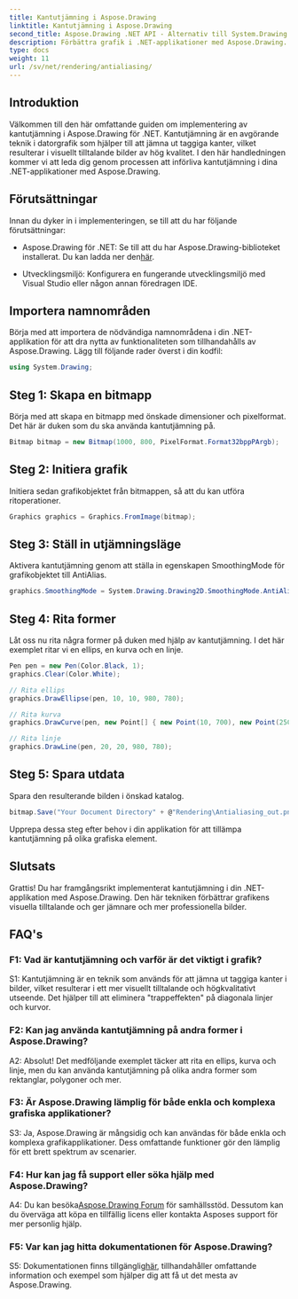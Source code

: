 ```yaml
---
title: Kantutjämning i Aspose.Drawing
linktitle: Kantutjämning i Aspose.Drawing
second_title: Aspose.Drawing .NET API - Alternativ till System.Drawing.Common
description: Förbättra grafik i .NET-applikationer med Aspose.Drawing. Implementera kantutjämning för jämna kanter. Följ vår steg-för-steg-guide.
type: docs
weight: 11
url: /sv/net/rendering/antialiasing/
---
```

## Introduktion

Välkommen till den här omfattande guiden om implementering av kantutjämning i Aspose.Drawing för .NET. Kantutjämning är en avgörande teknik i datorgrafik som hjälper till att jämna ut taggiga kanter, vilket resulterar i visuellt tilltalande bilder av hög kvalitet. I den här handledningen kommer vi att leda dig genom processen att införliva kantutjämning i dina .NET-applikationer med Aspose.Drawing.

## Förutsättningar

Innan du dyker in i implementeringen, se till att du har följande förutsättningar:

-  Aspose.Drawing för .NET: Se till att du har Aspose.Drawing-biblioteket installerat. Du kan ladda ner den[här](https://releases.aspose.com/drawing/net/).

- Utvecklingsmiljö: Konfigurera en fungerande utvecklingsmiljö med Visual Studio eller någon annan föredragen IDE.

## Importera namnområden

Börja med att importera de nödvändiga namnområdena i din .NET-applikation för att dra nytta av funktionaliteten som tillhandahålls av Aspose.Drawing. Lägg till följande rader överst i din kodfil:

```csharp
using System.Drawing;
```

## Steg 1: Skapa en bitmapp

Börja med att skapa en bitmapp med önskade dimensioner och pixelformat. Det här är duken som du ska använda kantutjämning på.

```csharp
Bitmap bitmap = new Bitmap(1000, 800, PixelFormat.Format32bppPArgb);
```

## Steg 2: Initiera grafik

Initiera sedan grafikobjektet från bitmappen, så att du kan utföra ritoperationer.

```csharp
Graphics graphics = Graphics.FromImage(bitmap);
```

## Steg 3: Ställ in utjämningsläge

Aktivera kantutjämning genom att ställa in egenskapen SmoothingMode för grafikobjektet till AntiAlias.

```csharp
graphics.SmoothingMode = System.Drawing.Drawing2D.SmoothingMode.AntiAlias;
```

## Steg 4: Rita former

Låt oss nu rita några former på duken med hjälp av kantutjämning. I det här exemplet ritar vi en ellips, en kurva och en linje.

```csharp
Pen pen = new Pen(Color.Black, 1);
graphics.Clear(Color.White);

// Rita ellips
graphics.DrawEllipse(pen, 10, 10, 980, 780);

// Rita kurva
graphics.DrawCurve(pen, new Point[] { new Point(10, 700), new Point(250, 500), new Point(500, 10), new Point(750, 500), new Point(990, 700) });

// Rita linje
graphics.DrawLine(pen, 20, 20, 980, 780);
```

## Steg 5: Spara utdata

Spara den resulterande bilden i önskad katalog.

```csharp
bitmap.Save("Your Document Directory" + @"Rendering\Antialiasing_out.png");
```

Upprepa dessa steg efter behov i din applikation för att tillämpa kantutjämning på olika grafiska element.

## Slutsats

Grattis! Du har framgångsrikt implementerat kantutjämning i din .NET-applikation med Aspose.Drawing. Den här tekniken förbättrar grafikens visuella tilltalande och ger jämnare och mer professionella bilder.

## FAQ's

### F1: Vad är kantutjämning och varför är det viktigt i grafik?

S1: Kantutjämning är en teknik som används för att jämna ut taggiga kanter i bilder, vilket resulterar i ett mer visuellt tilltalande och högkvalitativt utseende. Det hjälper till att eliminera "trappeffekten" på diagonala linjer och kurvor.

### F2: Kan jag använda kantutjämning på andra former i Aspose.Drawing?

A2: Absolut! Det medföljande exemplet täcker att rita en ellips, kurva och linje, men du kan använda kantutjämning på olika andra former som rektanglar, polygoner och mer.

### F3: Är Aspose.Drawing lämplig för både enkla och komplexa grafiska applikationer?

S3: Ja, Aspose.Drawing är mångsidig och kan användas för både enkla och komplexa grafikapplikationer. Dess omfattande funktioner gör den lämplig för ett brett spektrum av scenarier.

### F4: Hur kan jag få support eller söka hjälp med Aspose.Drawing?

 A4: Du kan besöka[Aspose.Drawing Forum](https://forum.aspose.com/c/diagram/17) för samhällsstöd. Dessutom kan du överväga att köpa en tillfällig licens eller kontakta Asposes support för mer personlig hjälp.

### F5: Var kan jag hitta dokumentationen för Aspose.Drawing?

 S5: Dokumentationen finns tillgänglig[här](https://reference.aspose.com/drawing/net/), tillhandahåller omfattande information och exempel som hjälper dig att få ut det mesta av Aspose.Drawing.